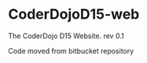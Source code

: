 CoderDojoD15-web
================

The CoderDojo D15 Website. rev 0.1


Code moved from bitbucket repository
